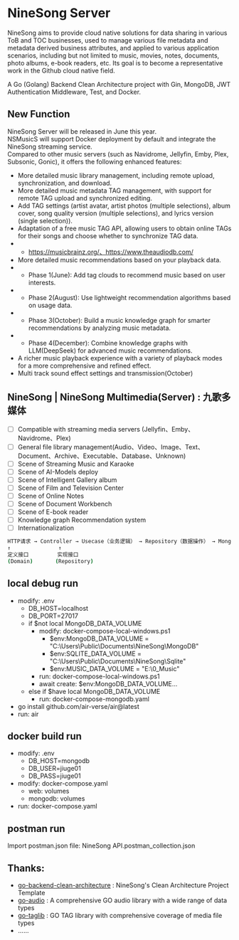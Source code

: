# NineSong Server
NineSong aims to provide cloud native solutions for data sharing in various ToB and TOC businesses, used to manage various file metadata and metadata derived business attributes, and applied to various application scenarios, including but not limited to music, movies, notes, documents, photo albums, e-book readers, etc. Its goal is to become a representative work in the Github cloud native field.

A Go (Golang) Backend Clean Architecture project with Gin, MongoDB, JWT Authentication Middleware, Test, and Docker.

## New Function
NineSong Server will be released in June this year.  
NSMusicS will support Docker deployment by default and integrate the NineSong streaming service.  
Compared to other music servers (such as Navidrome, Jellyfin, Emby, Plex, Subsonic, Gonic), it offers the following enhanced features:
- More detailed music library management, including remote upload, synchronization, and download.
- More detailed music metadata TAG management, with support for remote TAG upload and synchronized editing.
- Add TAG settings (artist avatar, artist photos (multiple selections), album cover, song quality version (multiple selections), and lyrics version (single selection)).
- Adaptation of a free music TAG API, allowing users to obtain online TAGs for their songs and choose whether to synchronize TAG data.
- - https://musicbrainz.org/、https://www.theaudiodb.com/
- More detailed music recommendations based on your playback data.
- - Phase 1(June): Add tag clouds to recommend music based on user interests.
- - Phase 2(August): Use lightweight recommendation algorithms based on usage data.
- - Phase 3(October): Build a music knowledge graph for smarter recommendations by analyzing music metadata.
- - Phase 4(December): Combine knowledge graphs with LLM(DeepSeek) for advanced music recommendations.
- A richer music playback experience with a variety of playback modes for a more comprehensive and refined effect.
- Multi track sound effect settings and transmission(October)

## NineSong | NineSong Multimedia(Server) : 九歌多媒体
- [ ] Compatible with streaming media servers (Jellyfin、Emby、Navidrome、Plex)
- [ ] General file library management(Audio、Video、Image、Text、Document、Archive、Executable、Database、Unknown)
- [ ] Scene of Streaming Music and Karaoke
- [ ] Scene of AI-Models deploy
- [ ] Scene of Intelligent Gallery album
- [ ] Scene of Film and Television Center
- [ ] Scene of Online Notes
- [ ] Scene of Document Workbench
- [ ] Scene of E-book reader
- [ ] Knowledge graph Recommendation system
- [ ] Internationalization

```sh
HTTP请求 → Controller → Usecase（业务逻辑） → Repository（数据操作） → MongoDB  
↑               ↑  
定义接口         实现接口
(Domain)       (Repository)
```

## local debug run
 - modify: .env
   - DB_HOST=localhost
   - DB_PORT=27017
   - if $not local MongoDB_DATA_VOLUME
     - modify: docker-compose-local-windows.ps1 
       - $env:MongoDB_DATA_VOLUME = "C:\Users\Public\Documents\NineSong\MongoDB"
       - $env:SQLITE_DATA_VOLUME = "C:\Users\Public\Documents\NineSong\Sqlite"
       - $env:MUSIC_DATA_VOLUME = "E:\0_Music"
     - run: docker-compose-local-windows.ps1
     - await create: $env:MongoDB_DATA_VOLUME...
   - else if $have local MongoDB_DATA_VOLUME
     - run: docker-compose-mongodb.yaml
 - go install github.com/air-verse/air@latest
 - run: air
   
## docker build run
 - modify: .env
   - DB_HOST=mongodb
   - DB_USER=jiuge01
   - DB_PASS=jiuge01
 - modify: docker-compose.yaml
   - web: volumes
   - mongodb: volumes
 - run: docker-compose.yaml

## postman run
Import postman.json file: NineSong API.postman_collection.json

## Thanks:
 - [go-backend-clean-architecture](https://github.com/amitshekhariitbhu/go-backend-clean-architecture) : NineSong's Clean Architecture Project Template
 - [go-audio](https://github.com/go-audio) : A comprehensive GO audio library with a wide range of data types
 - [go-taglib](https://github.com/sentriz/go-taglib) : GO TAG library with comprehensive coverage of media file types
 - ......